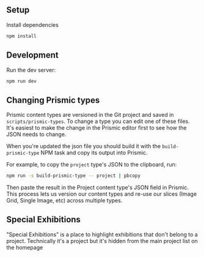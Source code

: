 ## Setup

Install dependencies

```bash
npm install
```

## Development

Run the dev server:

```bash
npm run dev
```

## Changing Prismic types

Prismic content types are versioned in the Git project and saved in `scripts/prismic-types`. To change a type you can edit one of these files. It's easiest to make the change in the Prismic editor first to see how the JSON needs to change.

When you're updated the json file you should build it with the `build-prismic-type` NPM task and copy its output into Prismic.

For example, to copy the `project` type's JSON to the clipboard, run:

```bash
npm run -s build-prismic-type -- project | pbcopy
```

Then paste the result in the Project content type's JSON field in Prismic. This process lets us version our content types and re-use our slices (Image Grid, Single Image, etc) across multiple types.

## Special Exhibitions

"Special Exhibitions" is a place to highlight exhibitions that don't belong to a project. Technically it's a project but it's hidden from the main project list on the homepage
